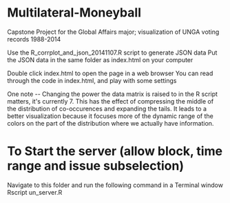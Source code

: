 # Multilateral-Moneyball
Capstone Project for the Global Affairs major; visualization of UNGA voting records 1988-2014

Use the R_corrplot_and_json_20141107.R script to generate JSON data
Put the JSON data in the same folder as index.html on your computer
	
Double click index.html to open the page in a web browser
You can read through the code in index.html, and play with some settings

One note -- 
	Changing the power the data matrix is raised to in the
	R script matters, it's currently 7.  This has the effect of 
	compressing the middle of the distribution of co-occurences
	and expanding the tails.  It leads to a better visualization
	because it focuses more of the dynamic range of the colors
	on the part of the distribution where we actually have information.


# To Start the server (allow block, time range and issue subselection)

Navigate to this folder and run the following command in a Terminal window
Rscript un_server.R
